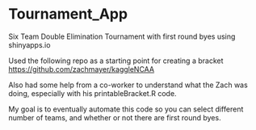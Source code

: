 # Tournament_App

Six Team Double Elimination Tournament with first round byes using shinyapps.io

Used the following repo as a starting point for creating a bracket
https://github.com/zachmayer/kaggleNCAA

Also had some help from a co-worker to understand what the Zach was doing, especially with his printableBracket.R code.

My goal is to eventually automate this code so you can select different number of teams, and whether or not there are first round byes.
